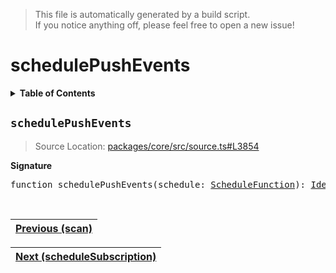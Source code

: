 > This file is automatically generated by a build script.<br>If you notice anything off, please feel free to open a new issue!

# schedulePushEvents

<details><summary><b>Table of Contents</b></summary>

1. [<code>schedulePushEvents</code>](#schedulePushEvents)</details>

## <a name="schedulePushEvents"></a><code>schedulePushEvents</code>

> Source Location: [packages\/core\/src\/source.ts#L3854](..\/..\/packages\/core\/src\/source.ts#L3854)

<b>Signature</b>

<pre>function schedulePushEvents(schedule: <a href="../06-api-schedule-functions/00-ScheduleFunction.md#ScheduleFunction">ScheduleFunction</a>): <a href="001-IdentityOperator.md#IdentityOperator">IdentityOperator</a></pre><br>

| [Previous \(scan\)](063-scan.md#readme) |
| --- |

<div align="right">

| [Next \(scheduleSubscription\)](065-scheduleSubscription.md#readme) |
| --- |
</div>
